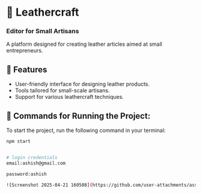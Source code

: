 # 👜 Leathercraft
### Editor for Small Artisans

A platform designed for creating leather articles aimed at small entrepreneurs. 

## 🚀 Features
- User-friendly interface for designing leather products.
- Tools tailored for small-scale artisans.
- Support for various leathercraft techniques.

## 🚀 Commands for Running the Project:
To start the project, run the following command in your terminal:

```bash
npm start


# login credentials
email:ashish@gmail.com

password:ashish

![Screenshot 2025-04-21 160508](https://github.com/user-attachments/assets/9641a340-7e0b-4f39-ba81-02848314afb3)

